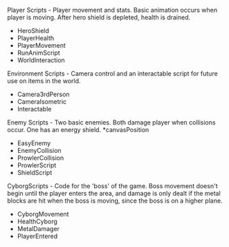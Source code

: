 Player Scripts - Player movement and stats. Basic animation occurs when player is moving. After hero shield is depleted, health is drained.
  * HeroShield
  * PlayerHealth
  * PlayerMovement
  * RunAnimScript
  * WorldInteraction
  
Environment Scripts - Camera control and an interactable script for future use on items in the world. 
  * Camera3rdPerson
  * CameraIsometric
  * Interactable
   
Enemy Scripts - Two basic enemies. Both damage player when collisions occur. One has an energy shield. 
  *canvasPosition
  * EasyEnemy
  * EnemyCollision
  * ProwlerCollision
  * ProwlerScript
  * ShieldScript

CyborgScripts - Code for the 'boss' of the game. Boss movement doesn't begin until the player enters the area, and damage is only dealt if the metal blocks are hit when the boss is moving, since the boss is on a higher plane. 
  * CyborgMovement
  * HealthCyborg
  * MetalDamager
  * PlayerEntered

